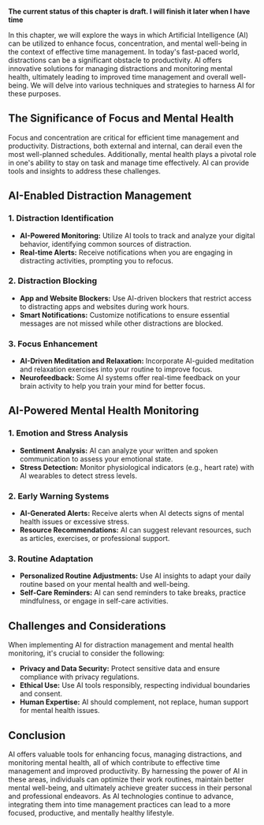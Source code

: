 **The current status of this chapter is draft. I will finish it later when I have time**

In this chapter, we will explore the ways in which Artificial Intelligence (AI) can be utilized to enhance focus, concentration, and mental well-being in the context of effective time management. In today's fast-paced world, distractions can be a significant obstacle to productivity. AI offers innovative solutions for managing distractions and monitoring mental health, ultimately leading to improved time management and overall well-being. We will delve into various techniques and strategies to harness AI for these purposes.

The Significance of Focus and Mental Health
-------------------------------------------

Focus and concentration are critical for efficient time management and productivity. Distractions, both external and internal, can derail even the most well-planned schedules. Additionally, mental health plays a pivotal role in one's ability to stay on task and manage time effectively. AI can provide tools and insights to address these challenges.

AI-Enabled Distraction Management
---------------------------------

### 1. **Distraction Identification**

* **AI-Powered Monitoring:** Utilize AI tools to track and analyze your digital behavior, identifying common sources of distraction.
* **Real-time Alerts:** Receive notifications when you are engaging in distracting activities, prompting you to refocus.

### 2. **Distraction Blocking**

* **App and Website Blockers:** Use AI-driven blockers that restrict access to distracting apps and websites during work hours.
* **Smart Notifications:** Customize notifications to ensure essential messages are not missed while other distractions are blocked.

### 3. **Focus Enhancement**

* **AI-Driven Meditation and Relaxation:** Incorporate AI-guided meditation and relaxation exercises into your routine to improve focus.
* **Neurofeedback:** Some AI systems offer real-time feedback on your brain activity to help you train your mind for better focus.

AI-Powered Mental Health Monitoring
-----------------------------------

### 1. **Emotion and Stress Analysis**

* **Sentiment Analysis:** AI can analyze your written and spoken communication to assess your emotional state.
* **Stress Detection:** Monitor physiological indicators (e.g., heart rate) with AI wearables to detect stress levels.

### 2. **Early Warning Systems**

* **AI-Generated Alerts:** Receive alerts when AI detects signs of mental health issues or excessive stress.
* **Resource Recommendations:** AI can suggest relevant resources, such as articles, exercises, or professional support.

### 3. **Routine Adaptation**

* **Personalized Routine Adjustments:** Use AI insights to adapt your daily routine based on your mental health and well-being.
* **Self-Care Reminders:** AI can send reminders to take breaks, practice mindfulness, or engage in self-care activities.

Challenges and Considerations
-----------------------------

When implementing AI for distraction management and mental health monitoring, it's crucial to consider the following:

* **Privacy and Data Security:** Protect sensitive data and ensure compliance with privacy regulations.
* **Ethical Use:** Use AI tools responsibly, respecting individual boundaries and consent.
* **Human Expertise:** AI should complement, not replace, human support for mental health issues.

Conclusion
----------

AI offers valuable tools for enhancing focus, managing distractions, and monitoring mental health, all of which contribute to effective time management and improved productivity. By harnessing the power of AI in these areas, individuals can optimize their work routines, maintain better mental well-being, and ultimately achieve greater success in their personal and professional endeavors. As AI technologies continue to advance, integrating them into time management practices can lead to a more focused, productive, and mentally healthy lifestyle.
